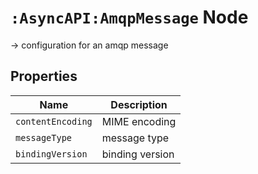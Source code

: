 # `:AsyncAPI:AmqpMessage` Node

-> configuration for an amqp message

## Properties

| Name              | Description     |
|-------------------|-----------------|
| `contentEncoding` | MIME encoding   |
| `messageType`     | message type    |
| `bindingVersion`  | binding version |
